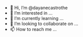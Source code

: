 - 👋 Hi, I’m @dayanecastrothe
- 👀 I’m interested in ...
- 🌱 I’m currently learning ...
- 💞️ I’m looking to collaborate on ...
- 📫 How to reach me ...

<!---
dayanecastrothe/dayanecastrothe is a ✨ special ✨ repository because its `README.md` (this file) appears on your GitHub profile.
You can click the Preview link to take a look at your changes.
--->
